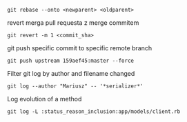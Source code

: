 ```
git rebase --onto <newparent> <oldparent>
```

revert merga pull requesta z merge commitem
```
git revert -m 1 <commit_sha>
```

git push specific commit to specific remote branch
```
git push upstream 159aef45:master --force
```

Filter git log by author and filename changed
```
git log --author "Mariusz" -- '*serializer*'
```

Log evolution of a method
```
git log -L :status_reason_inclusion:app/models/client.rb
```
